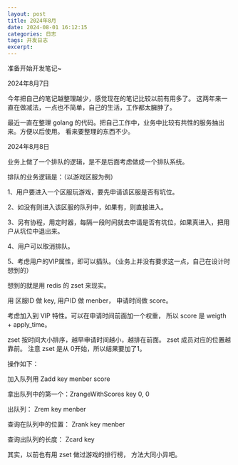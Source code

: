 ```yaml
---
layout: post
title: 2024年8月
date: 2024-08-01 16:12:15
categories: 日志
tags: 开发日志
excerpt: 
---
```


准备开始开发笔记~

2024年8月7日

今年把自己的笔记越整理越少，感觉现在的笔记比较以前有用多了。 这两年来一直在做减法，一点也不简单，自己的生活，工作都太臃肿了。   

最近一直在整理 golang 的代码。把自己工作中，业务中比较有共性的服务抽出来。方便以后使用。 看来要整理的东西不少。 

2024年8月8日

业务上做了一个排队的逻辑，是不是后面考虑做成一个排队系统。

排队的业务逻辑是：（以游戏区服为例）

1、用户要进入一个区服玩游戏，要先申请该区服是否有坑位。 

2、如没有则进入该区服的队列中，如果有，则直接进入。 

3、另有协程，用定时器，每隔一段时间就去申请是否有坑位，如果真进入，把用户从坑位中退出来。

4、用户可以取消排队。

5、考虑用户的VIP属性，即可以插队。（业务上并没有要求这一点，自己在设计时想到的）

想到的就是用 redis 的 zset 来现实。

用 区服ID 做 key, 用户ID 做 menber， 申请时间做 score。

考虑加入到 VIP 特性。可以在申请时间前面加一个权重， 所以 score 是 weigth + apply_time。

zset 按时间大小排序，越早申请时间越小，越排在前面。 zset 成员对应的位置越靠前。 注意 zset 是从 0开始，所以结果要加了1。

操作如下： 

加入队列用 Zadd   key menber score 

拿出队列中的第一个：ZrangeWithScores key 0, 0

出队列： Zrem key  menber 

查询在队列中的位置： Zrank key menber 

查询出队列的长度： Zcard key 

其实，以前也有用 zset 做过游戏的排行榜， 方法大同小异吧。













